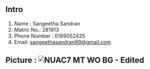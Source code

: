 ## Intro

1. Name : Sangeetha Sandran 
1. Matric No.: 281913
1. Phone Number : 0169052425
1. Email: sangeethasandran99@gmail.com

## Picture : ![NUAC7 MT WO BG - Edited](https://user-images.githubusercontent.com/93847761/198518532-1ed60e46-9c34-4025-977c-85fe8db12f22.png)

